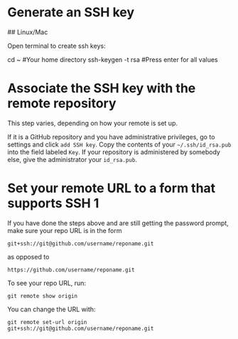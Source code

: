 # Generate an SSH key

## Linux/Mac

Open terminal to create ssh keys:

cd ~                 #Your home directory
ssh-keygen -t rsa    #Press enter for all values

#  Associate the SSH key with the remote repository

This step varies, depending on how your remote is set up.

If it is a GitHub repository and you have administrative privileges, go to settings and click `add SSH key`. Copy the contents of your `~/.ssh/id_rsa.pub` into the field labeled `Key`.
If your repository is administered by somebody else, give the administrator your `id_rsa.pub`.

 # Set your remote URL to a form that supports SSH 1

If you have done the steps above and are still getting the password prompt, make sure your repo URL is in the form

`git+ssh://git@github.com/username/reponame.git`

as opposed to

`https://github.com/username/reponame.git`

To see your repo URL, run:

`git remote show origin`

You can change the URL with:

`git remote set-url origin git+ssh://git@github.com/username/reponame.git`